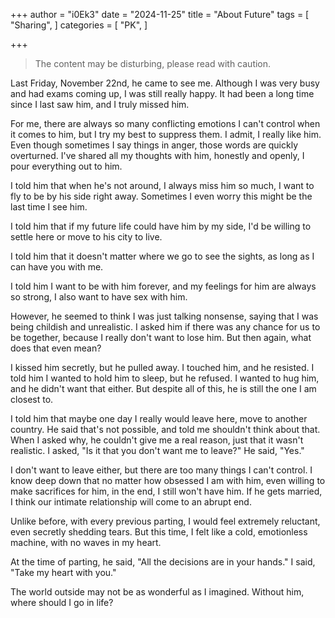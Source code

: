 +++
author = "i0Ek3"
date = "2024-11-25"
title = "About Future" 
tags = [
    "Sharing",
]
categories = [
    "PK",
]

+++

> The content may be disturbing, please read with caution.

Last Friday, November 22nd, he came to see me. Although I was very busy and had exams coming up, I was still really happy. It had been a long time since I last saw him, and I truly missed him.

For me, there are always so many conflicting emotions I can't control when it comes to him, but I try my best to suppress them. I admit, I really like him. Even though sometimes I say things in anger, those words are quickly overturned. I've shared all my thoughts with him, honestly and openly, I pour everything out to him.

I told him that when he's not around, I always miss him so much, I want to fly to be by his side right away. Sometimes I even worry this might be the last time I see him.

I told him that if my future life could have him by my side, I'd be willing to settle here or move to his city to live.

I told him that it doesn't matter where we go to see the sights, as long as I can have you with me.

I told him I want to be with him forever, and my feelings for him are always so strong, I also want to have sex with him.

However, he seemed to think I was just talking nonsense, saying that I was being childish and unrealistic. I asked him if there was any chance for us to be together, because I really don't want to lose him. But then again, what does that even mean?

I kissed him secretly, but he pulled away. I touched him, and he resisted. I told him I wanted to hold him to sleep, but he refused. I wanted to hug him, and he didn't want that either. But despite all of this, he is still the one I am closest to.

I told him that maybe one day I really would leave here, move to another country. He said that's not possible, and told me shouldn't think about that. When I asked why, he couldn't give me a real reason, just that it wasn't realistic. I asked, "Is it that you don't want me to leave?" He said, "Yes."

I don't want to leave either, but there are too many things I can't control. I know deep down that no matter how obsessed I am with him, even willing to make sacrifices for him, in the end, I still won't have him. If he gets married, I think our intimate relationship will come to an abrupt end.

Unlike before, with every previous parting, I would feel extremely reluctant, even secretly shedding tears. But this time, I felt like a cold, emotionless machine, with no waves in my heart.

At the time of parting, he said, "All the decisions are in your hands." I said, "Take my heart with you."

The world outside may not be as wonderful as I imagined. Without him, where should I go in life?
